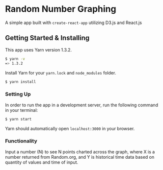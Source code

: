 # Random Number Graphing

A simple app built with `create-react-app` utilizing D3.js and React.js

## Getting Started & Installing

This app uses Yarn version 1.3.2.
```sh
$ yarn -v
=> 1.3.2
```
Install Yarn for your `yarn.lock` and `node_modules` folder.
```sh
$ yarn install
```

### Setting Up

In order to run the app in a development server, run the following command in your terminal:

```sh
$ yarn start
```
Yarn should automatically open `localhost:3000` in your browser.

### Functionality

Input a number (N) to see N points charted across the graph, where X is a number returned from Random.org, and Y is historical time data based on quantity of values and time of input.
